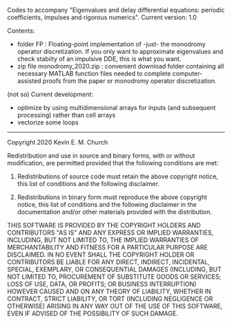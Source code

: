 Codes to accompany "Eigenvalues and delay differential equations: periodic coefficients, impulses and rigorous numerics".
Current version: 1.0

Contents: 
- folder FP : Floating-point implementation of -just- the monodromy operator discretization. If you only want to approximate eigenvalues and check stabiity of an impulsive DDE, this is what you want.
- zip file monodromy_2020.zip : convenient download folder containing all necessary MATLAB function files needed to complete computer-assisted proofs from the paper or monodromy operator discretization. 

(not so) Current development:
- optimize by using multidimensional arrays for inputs (and subsequent processing) rather than cell arrays
- vectorize some loops

-----

Copyright 2020 Kevin E. M. Church

Redistribution and use in source and binary forms, with or without modification, are permitted provided that the following conditions are met:

1. Redistributions of source code must retain the above copyright notice, this list of conditions and the following disclaimer.

2. Redistributions in binary form must reproduce the above copyright notice, this list of conditions and the following disclaimer in the documentation and/or other materials provided with the distribution.

THIS SOFTWARE IS PROVIDED BY THE COPYRIGHT HOLDERS AND CONTRIBUTORS "AS IS" AND ANY EXPRESS OR IMPLIED WARRANTIES, INCLUDING, BUT NOT LIMITED TO, THE IMPLIED WARRANTIES OF MERCHANTABILITY AND FITNESS FOR A PARTICULAR PURPOSE ARE DISCLAIMED. IN NO EVENT SHALL THE COPYRIGHT HOLDER OR CONTRIBUTORS BE LIABLE FOR ANY DIRECT, INDIRECT, INCIDENTAL, SPECIAL, EXEMPLARY, OR CONSEQUENTIAL DAMAGES (INCLUDING, BUT NOT LIMITED TO, PROCUREMENT OF SUBSTITUTE GOODS OR SERVICES; LOSS OF USE, DATA, OR PROFITS; OR BUSINESS INTERRUPTION) HOWEVER CAUSED AND ON ANY THEORY OF LIABILITY, WHETHER IN CONTRACT, STRICT LIABILITY, OR TORT (INCLUDING NEGLIGENCE OR OTHERWISE) ARISING IN ANY WAY OUT OF THE USE OF THIS SOFTWARE, EVEN IF ADVISED OF THE POSSIBILITY OF SUCH DAMAGE.
